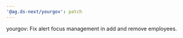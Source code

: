 ```yaml
---
'@ag.ds-next/yourgov': patch
---
```


yourgov: Fix alert focus management in add and remove employees.

